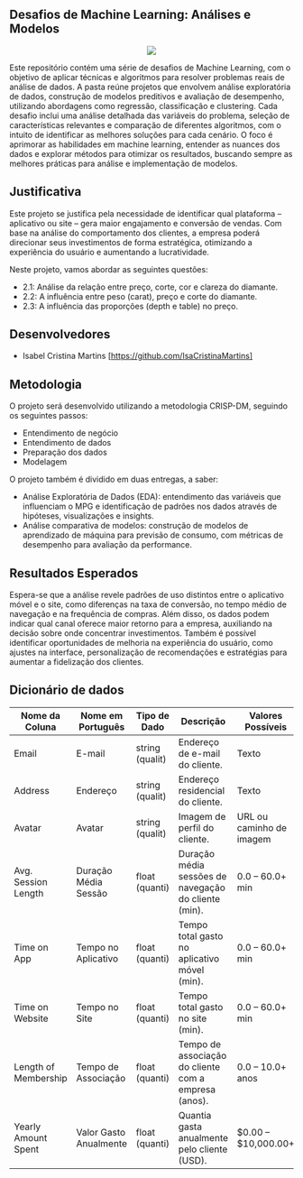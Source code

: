 ## Desafios de Machine Learning: Análises e Modelos

<p align="center">
  <img src="https://assets.dio.me/qc5KPp_XDOP596YsVKMAe8vmSDkponJewj0TdKp-XUk/f:webp/q:80/L2FydGljbGVzL2NvdmVyL2Y3NmY4YWU3LWY1NzYtNDA4ZC1hZjNiLThlNDM4YmQ4OGY1ZS5wbmc" alt=" " />
</p>

Este repositório contém uma série de desafios de Machine Learning, com o objetivo de aplicar técnicas e algoritmos para resolver problemas reais de análise de dados. A pasta reúne projetos que envolvem análise exploratória de dados, construção de modelos preditivos e avaliação de desempenho, utilizando abordagens como regressão, classificação e clustering. Cada desafio inclui uma análise detalhada das variáveis do problema, seleção de características relevantes e comparação de diferentes algoritmos, com o intuito de identificar as melhores soluções para cada cenário. O foco é aprimorar as habilidades em machine learning, entender as nuances dos dados e explorar métodos para otimizar os resultados, buscando sempre as melhores práticas para análise e implementação de modelos.

## Justificativa

Este projeto se justifica pela necessidade de identificar qual plataforma – aplicativo ou site – gera maior engajamento e conversão de vendas. Com base na análise do comportamento dos clientes, a empresa poderá direcionar seus investimentos de forma estratégica, otimizando a experiência do usuário e aumentando a lucratividade.

Neste projeto, vamos abordar as seguintes questões:

<div align=" ">

- 2.1: Análise da relação entre preço, corte, cor e clareza do diamante.
- 2.2: A influência entre peso (carat), preço e corte do diamante.
- 2.3: A influência das proporções (depth e table) no preço.


</div>

## Desenvolvedores

- Isabel Cristina Martins [https://github.com/IsaCristinaMartins]

## Metodologia

O projeto será desenvolvido utilizando a metodologia CRISP-DM, seguindo os seguintes passos:

<div align = " ">

- Entendimento de negócio
- Entendimento de dados
- Preparação dos dados
- Modelagem

</div>

O projeto também é dividido em duas entregas, a saber:

<div align = " ">

- Análise Exploratória de Dados (EDA): entendimento das variáveis que influenciam o MPG e identificação de padrões nos dados através de hipóteses, visualizações e insights.
- Análise comparativa de modelos: construção de modelos de aprendizado de máquina para previsão de consumo, com métricas de desempenho para avaliação da performance.

</div>

## Resultados Esperados

Espera-se que a análise revele padrões de uso distintos entre o aplicativo móvel e o site, como diferenças na taxa de conversão, no tempo médio de navegação e na frequência de compras. Além disso, os dados podem indicar qual canal oferece maior retorno para a empresa, auxiliando na decisão sobre onde concentrar investimentos. Também é possível identificar oportunidades de melhoria na experiência do usuário, como ajustes na interface, personalização de recomendações e estratégias para aumentar a fidelização dos clientes.

## Dicionário de dados

| Nome da Coluna          | Nome em Português      | Tipo de Dado    |                    Descrição                            | Valores Possíveis                    |
|-------------------------|------------------------|-----------------|---------------------------------------------------------|--------------------------------------|
| Email                   | E-mail                 | string (qualit) | Endereço de e-mail do cliente.                          | Texto                                |
| Address                 | Endereço               | string (qualit) | Endereço residencial do cliente.                        | Texto                                |
| Avatar                  | Avatar                 | string (qualit) | Imagem de perfil do cliente.                            | URL ou caminho de imagem             |
| Avg. Session Length     | Duração Média   Sessão | float (quanti)  | Duração média  sessões  de  navegação do cliente (min). | 0.0 – 60.0+ min                      |
| Time on App             | Tempo no Aplicativo    | float (quanti)  | Tempo total gasto no aplicativo móvel (min).            | 0.0 – 60.0+ min                      |
| Time on Website         | Tempo no Site          | float (quanti)  | Tempo total gasto no site (min).                        | 0.0 – 60.0+ min                      |
| Length of Membership    | Tempo de Associação    | float (quanti)  | Tempo de associação do cliente com a empresa (anos).    | 0.0 – 10.0+ anos                     |
| Yearly Amount Spent     | Valor Gasto Anualmente | float (quanti)  | Quantia gasta anualmente pelo cliente (USD).            | $0.00 – $10,000.00+                  |


